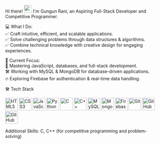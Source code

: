 Hi there! <img src="https://emojis.slackmojis.com/emojis/images/1536351075/4594/blob-wave.gif" width="25"/>
I'm Gungun Rani, an Aspiring Full-Stack Developer and Competitive Programmer.

💻 What I Do:<br>
✅ Craft intuitive, efficient, and scalable applications. <br>
✅ Solve challenging problems through data structures & algorithms. <br>
✅ Combine technical knowledge with creative design for engaging experiences. <br>

🎯 Current Focus: <br>
🚀 Mastering JavaScript, databases, and full-stack development. <br>
🛠️ Working with MySQL & MongoDB for database-driven applications. <br>
🔥 Exploring Firebase for authentication & real-time data handling.

🛠️ Tech Stack
<p> 
  <img src="https://cdn.jsdelivr.net/gh/devicons/devicon/icons/html5/html5-original.svg" alt="HTML5" width="40" height="40"/> 
  <img src="https://cdn.jsdelivr.net/gh/devicons/devicon/icons/css3/css3-original.svg" alt="CSS3" width="40" height="40"/> 
  <img src="https://cdn.jsdelivr.net/gh/devicons/devicon/icons/javascript/javascript-original.svg" alt="JavaScript" width="40" height="40"/> 
  <img src="https://cdn.jsdelivr.net/gh/devicons/devicon/icons/python/python-original.svg" alt="Python" width="40" height="40"/> 
  <img src="https://cdn.jsdelivr.net/gh/devicons/devicon/icons/c/c-original.svg" alt="C" width="40" height="40"/> 
  <img src="https://cdn.jsdelivr.net/gh/devicons/devicon/icons/cplusplus/cplusplus-original.svg" alt="C++" width="40" height="40"/> 
  <img src="https://cdn.jsdelivr.net/gh/devicons/devicon/icons/mysql/mysql-original.svg" alt="MySQL" width="40" height="40"/> 
  <img src="https://cdn.jsdelivr.net/gh/devicons/devicon/icons/mongodb/mongodb-original.svg" alt="MongoDB" width="40" height="40"/> 
  <img src="https://cdn.jsdelivr.net/gh/devicons/devicon/icons/firebase/firebase-plain.svg" alt="Firebase" width="40" height="40"/> 
  <img src="https://cdn.jsdelivr.net/gh/devicons/devicon/icons/git/git-original.svg" alt="Git" width="40" height="40"/> 
  <img src="https://cdn.jsdelivr.net/gh/devicons/devicon/icons/github/github-original.svg" alt="GitHub" width="40" height="40"/> 
  <img src="https://cdn.jsdelivr.net/gh/devicons/devicon/icons/githubactions/githubactions-original.svg" alt="GitHub Actions" width="40" height="40"/>
</p>

Additional Skills: C, C++ (for competitive programming and problem-solving)
